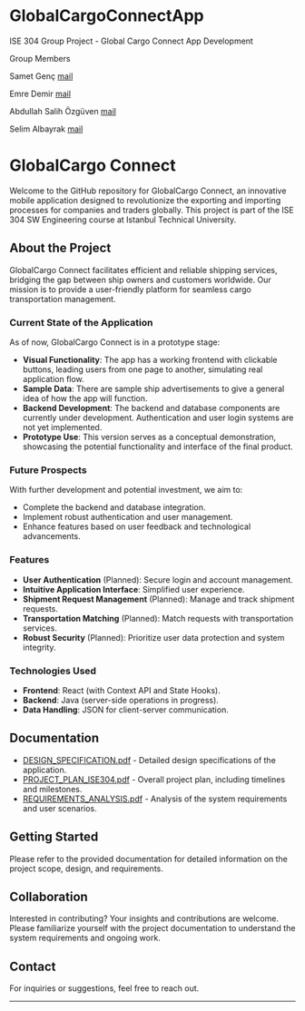 # GlobalCargoConnectApp
ISE 304 Group Project - Global Cargo Connect App Development

Group Members

Samet Genç [mail](sgenc1@binghamton.edu)

Emre Demir [mail](edemir2@binghamton.edu)

Abdullah Salih Özgüven [mail](aozguve1@binghamton.edu)

Selim Albayrak [mail](albayrakselim9@gmail.com)


# GlobalCargo Connect

Welcome to the GitHub repository for GlobalCargo Connect, an innovative mobile application designed to revolutionize the exporting and importing processes for companies and traders globally. This project is part of the ISE 304 SW Engineering course at Istanbul Technical University.

## About the Project

GlobalCargo Connect facilitates efficient and reliable shipping services, bridging the gap between ship owners and customers worldwide. Our mission is to provide a user-friendly platform for seamless cargo transportation management.


### Current State of the Application

As of now, GlobalCargo Connect is in a prototype stage:
- **Visual Functionality**: The app has a working frontend with clickable buttons, leading users from one page to another, simulating real application flow.
- **Sample Data**: There are sample ship advertisements to give a general idea of how the app will function.
- **Backend Development**: The backend and database components are currently under development. Authentication and user login systems are not yet implemented.
- **Prototype Use**: This version serves as a conceptual demonstration, showcasing the potential functionality and interface of the final product.

### Future Prospects

With further development and potential investment, we aim to:
- Complete the backend and database integration.
- Implement robust authentication and user management.
- Enhance features based on user feedback and technological advancements.

### Features

- **User Authentication** (Planned): Secure login and account management.
- **Intuitive Application Interface**: Simplified user experience.
- **Shipment Request Management** (Planned): Manage and track shipment requests.
- **Transportation Matching** (Planned): Match requests with transportation services.
- **Robust Security** (Planned): Prioritize user data protection and system integrity.

### Technologies Used

- **Frontend**: React (with Context API and State Hooks).
- **Backend**: Java (server-side operations in progress).
- **Data Handling**: JSON for client-server communication.

## Documentation

- [DESIGN_SPECIFICATION.pdf](./DESIGN_SPECIFICATION.pdf) - Detailed design specifications of the application.
- [PROJECT_PLAN_ISE304.pdf](./PROJECT_PLAN_ISE304.pdf) - Overall project plan, including timelines and milestones.
- [REQUIREMENTS_ANALYSIS.pdf](./REQUIREMENTS_ANALYSIS.pdf) - Analysis of the system requirements and user scenarios.

## Getting Started

Please refer to the provided documentation for detailed information on the project scope, design, and requirements.

## Collaboration

Interested in contributing? Your insights and contributions are welcome. Please familiarize yourself with the project documentation to understand the system requirements and ongoing work.

## Contact

For inquiries or suggestions, feel free to reach out.

---
